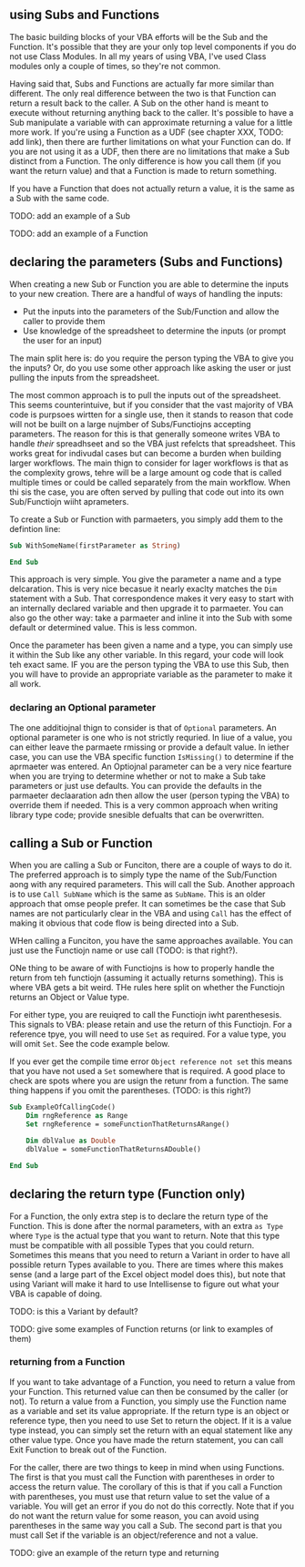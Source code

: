 ## using Subs and Functions

The basic building blocks of your VBA efforts will be the Sub and the Function.  It's possible that they are your only top level components if you do not use Class Modules.  In all my years of using VBA, I've used Class modules only a couple of times, so they're not common.

Having said that, Subs and Functions are actually far more similar than different.  The only real difference between the two is that Function can return a result back to the caller.  A Sub on the other hand is meant to execute without returning anything back to the caller.  It's possible to have a Sub manipulate a variable with can approximate returning a value for a little more work.  If you're using a Function as a UDF (see chapter XXX, TODO: add link), then there are further limitations on what your Function can do.  If you are not using it as a UDF, then there are no limitations that make a Sub distinct from a Function.  The only difference is how you call them (if you want the return value) and that a Function is made to return something.

If you have a Function that does not actually return a value, it is the same as a Sub with the same code.

TODO: add an example of a Sub

TODO: add an example of a Function

## declaring the parameters (Subs and Functions)

When creating a new Sub or Function you are able to determine the inputs to your new creation.  There are a handful of ways of handling the inputs:

* Put the inputs into the parameters of the Sub/Function and allow the caller to provide them
* Use knowledge of the spreadsheet to determine the inputs (or prompt the user for an input)

The main split here is: do you require the person typing the VBA to give you the inputs?  Or, do you use some other approach like asking the user or just pulling the inputs from the spreadsheet.

The most common approach is to pull the inputs out of the spreadsheet.  This seems counterintuive, but if you consider that the vast majority of VBA code is purpsoes wirtten for a single use, then it stands to reason that code will not be built on a large nujmber of Subs/Functiojns accepting parameters.  The reason for this is that generally someone writes VBA to handle *their* spreadhseet and so the VBA just refelcts that spreadsheet.  This works great for indivudal cases but can become a burden when building larger workflows.  The main thign to consider for lager workflows is that as the complexity grows, tehre will be a large amount og code that is called multiple times or could be called separately from the main workflow.  When thi sis the case, you are often served by pulling that code out into its own Sub/Functiojn wiiht aprameters.

To create a Sub or Function with parmaeters, you simply add them to the defintion line:

```vb
Sub WithSomeName(firstParameter as String)

End Sub
```

This approach is very simple.  You give the parameter a name and a type delcaration.  This is very nice becasue it nearly exaclty matches the `Dim` statement with a Sub.  That correspondence makes it very easy to start with an internally declared variable and then upgrade it to parmaeter.  You can also go the other way: take a parmaeter and inline it into the Sub with some default or determined value.  This is less common.

Once the parameter has been given a name and a type, you can simply use it within the Sub like any other variable.  In this regard, your code will look teh exact same.  IF you are the person typing the VBA to use this Sub, then you will have to provide an appropriate variable as the parameter to make it all work.

### declaring an Optional parameter

The one additiojnal thign to consider is that of `Optional` parameters.  An optional parameter is one who is not strictly requried.  In liue of a value, you can either leave the parmaete rmissing or provide a default value.  In iether case, you can use the VBA specific function `IsMissing()` to determine if the aprmaeter was entered.  An Optiojnal parameter can be a very nice fearture when you are trying to determine whether or not to make a Sub take parameters or just use defaults.  You can provide the defaults in the parmaeter declaaration adn then allow the user (person typing the VBA) to override them if needed. This is a very common approach when writing library type code; provide snesible defualts that can be overwritten.

## calling a Sub or Function

When you are calling a Sub or Funciton, there are a couple of ways to do it. The preferred approach is to simply type the name of the Sub/Function aong with any required parameters.  This will call the Sub.  Another approach is to use `Call SubName` which is the same as `SubName`.  This is an older approach that omse people prefer.  It can sometimes be the case that Sub names are not particularly clear in the VBA and using `Call` has the effect of making it obvious that code flow is being directed into a Sub.

WHen calling a Funciton, you have the same approaches available.  You can just use the Functiojn name or use call (TODO: is that right?).

ONe thing to be aware of with Functiojns is how to properly handle the return from teh functiojn (assuming it actually returns something).  This is where VBA gets a bit weird.  THe rules here split on whether the Functiojn returns an Object or Value type.

For either type, you are reuiqred to call the Functiojn iwht parenthesesis.  This signals to VBA: please retain and use the return of this Functiojn.  For a reference tpye, you will need to use `Set` as required.  For a value type, you will omit `Set`.  See the code example below.

If you ever get the compile time error `Object reference not set` this means that you have not used a `Set` somewhere that is required.  A good place to check are spots where you are usign the retunr from a function.  The same thing happens if you omit the parentheses.  (TODO: is this right?)

```vb
Sub ExampleOfCallingCode()
    Dim rngReference as Range
    Set rngReference = someFunctionThatReturnsARange()

    Dim dblValue as Double
    dblValue = someFunctionThatReturnsADouble()

End Sub
```

## declaring the return type (Function only)

For a Function, the only extra step is to declare the return type of the Function.  This is done after the normal parameters, with an extra `as Type` where `Type` is the actual type that you want to return.  Note that this type must be compatible with all possible Types that you could return.  Sometimes this means that you need to return a Variant in order to have all possible return Types available to you.  There are times where this makes sense (and a large part of the Excel object model does this), but note that using Variant will make it hard to use Intellisense to figure out what your VBA is capable of doing.

TODO: is this a Variant by default?

TODO: give some examples of Function returns (or link to examples of them)

### returning from a Function

If you want to take advantage of a Function, you need to return a value from your Function.  This returned value can then be consumed by the caller (or not).  To return a value from a Function, you simply use the Function name as a variable and set its value appropriate.  If the return type is an object or reference type, then you need to use Set to return the object.  If it is a value type instead, you can simply set the return with an equal statement like any other value type.  Once you have made the return statement, you can call Exit Function to break out of the Function.

For the caller, there are two things to keep in mind when using Functions.  The first is that you must call the Function with parentheses in order to access the return value.  The corollary of this is that if you call a Function with parentheses, you must use that return value to set the value of a variable.  You will get an error if you do not do this correctly.  Note that if you do not want the return value for some reason, you can avoid using parentheses in the same way you call a Sub.  The second part is that you must call Set if the variable is an object/reference and not a value.

TODO: give an example of the return type and returning
